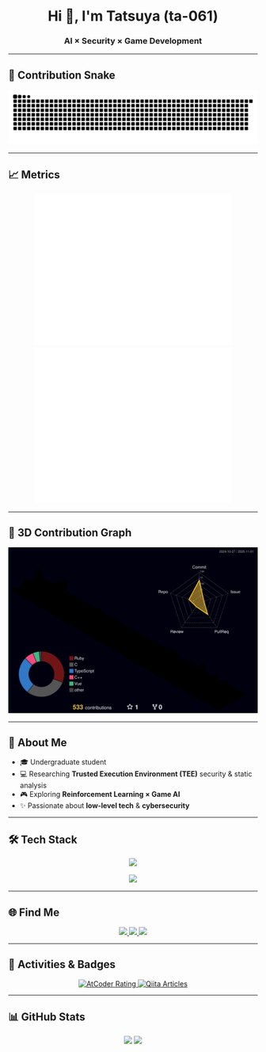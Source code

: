 <!-- プロフィールのヘッダー -->
<h1 align="center">Hi 👋, I'm Tatsuya (ta-061)</h1>
<h3 align="center">AI × Security × Game Development</h3>

---

## 🐍 Contribution Snake
<p align="center">
  <img src="https://raw.githubusercontent.com/ta-061/ta-061/output/github-contribution-grid-snake.svg" alt="snake animation"/>
</p>

---

## 📈 Metrics
<p align="center">
  <picture>
    <source media="(prefers-color-scheme: dark)" srcset="output/metrics.base.svg" width="400" />
    <source media="(prefers-color-scheme: light)" srcset="output/metrics.base.svg" width="400" />
    <img alt="GitHub metrics" src="output/metrics.base.svg" width="400"/>
  </picture>
  <picture>
    <source media="(prefers-color-scheme: dark)" srcset="output/details.svg" width="400" />
    <source media="(prefers-color-scheme: light)" srcset="output/details.svg" width="400" />
    <img alt="GitHub metrics details" src="output/details.svg" width="400"/>
  </picture>
</p>

---

## 🎨 3D Contribution Graph
<p align="center">
  <picture>
    <source media="(prefers-color-scheme: dark)" srcset="profile-3d-contrib/profile-night-rainbow.svg" width="700" />
    <source media="(prefers-color-scheme: light)" srcset="profile-3d-contrib/profile-season-animate.svg" width="700" />
    <img alt="3D contribution chart" src="profile-3d-contrib/profile-night-rainbow.svg" width="700"/>
  </picture>
</p>

---

## 🚀 About Me
- 🎓 Undergraduate student  
- 💻 Researching **Trusted Execution Environment (TEE)** security & static analysis   
- 🎮 Exploring **Reinforcement Learning × Game AI**  
- ✨ Passionate about **low-level tech** & **cybersecurity**

---

## 🛠️ Tech Stack
<p align="center">
  <img src="https://skillicons.dev/icons?i=python,cpp,cs,typescript,ruby,java,sql&theme=dark" />
</p>
<p align="center">
  <img src="https://skillicons.dev/icons?i=pytorch,flask,rails,react,unity,docker,aws,gcp,mysql&theme=dark" />
</p>

---

## 🌐 Find Me
<p align="center">
  <a href="https://x.com/tatu_arugo?s=21&t=DlUoWWFTEP0T4vqiw3Cq3Q">
    <img src="https://img.shields.io/badge/X-000000?style=for-the-badge&logo=x&logoColor=white" />
  </a>
  <a href="https://qiita.com/ta-061">
    <img src="https://img.shields.io/badge/Qiita-55C500?style=for-the-badge&logo=qiita&logoColor=white" />
  </a>
  <a href="https://github.com/ta-061">
    <img src="https://img.shields.io/badge/GitHub-181717?style=for-the-badge&logo=github&logoColor=white" />
  </a>
</p>

---

## 📌 Activities & Badges
<p align="center">
  <!-- AtCoder -->
  <a href="https://atcoder.jp/users/ta0920?contestType=algo">
    <img src="https://badgen.org/img/atcoder/ta0920/rating/algorithm?style=plastic" alt="AtCoder Rating"/>
  </a>
  <!-- Qiita -->
  <a href="https://qiita.com/ta-061">
    <img src="https://badgen.org/img/qiita/ta-061/articles?style=plastic" alt="Qiita Articles"/>
  </a>
</p>

---

## 📊 GitHub Stats
<p align="center">
  <img src="https://github-readme-stats.vercel.app/api?username=ta-061&show_icons=true&theme=radical" height="160px"/>
  <img src="https://github-readme-stats.vercel.app/api/top-langs/?username=ta-061&layout=compact&theme=radical" height="160px"/>
</p>